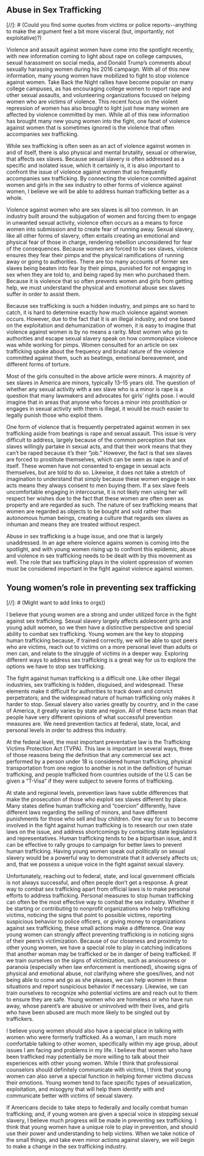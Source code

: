 ## Abuse in Sex Trafficking

[//]: # (Could you find some quotes from victims or police reports--anything to make the argument feel a bit more visceral (but, importantly, not exploitative)?)

Violence and assault against women have come into the spotlight recently, with new information coming to light about rape on college campuses, sexual harassment on social media, and Donald Trump’s comments about sexually harassing women during his 2016 campaign. With all of this new information, many young women have mobilized to fight to stop violence against women. Take Back the Night rallies have become popular on many college campuses, as has encouraging college women to report rape and other sexual assaults, and volunteering organizations focused on helping women who are victims of violence. This recent focus on the violent repression of women has also brought to light just how many women are affected by violence committed by men. While all of this new information has brought many new young women into the fight, one facet of violence against women that is sometimes ignored is the violence that often accompanies sex trafficking.

While sex trafficking is often seen as an act of violence against women in and of itself, there is also physical and mental brutality, sexual or otherwise, that affects sex slaves. Because sexual slavery is often addressed as a specific and isolated issue, which it certainly is, it is also important to confront the issue of violence against women that so frequently accompanies sex trafficking. By connecting the violence committed against women and girls in the sex industry to other forms of violence against women, I believe we will be able to address human trafficking better as a whole.

Violence against women who are sex slaves is all too common. In an industry built around the subjugation of women and forcing them to engage in unwanted sexual activity, violence often occurs as a means to force women into submission and to create fear of running away. Sexual slavery, like all other forms of slavery, often entails creating an emotional and physical fear of those in charge, rendering rebellion unconsidered for fear of the consequences. Because women are forced to be sex slaves, violence ensures they fear their pimps and the physical ramifications of running away or going to authorities. There are too many accounts of former sex slaves being beaten into fear by their pimps, punished for not engaging in sex when they are told to, and being raped by men who purchased them. Because it is violence that so often prevents women and girls from getting help, we must understand the physical and emotional abuse sex slaves suffer in order to assist them.

Because sex trafficking is such a hidden industry, and pimps are so hard to catch, it is hard to determine exactly how much violence against women occurs. However, due to the fact that it is an illegal industry, and one based on the exploitation and dehumanization of women, it is easy to imagine that violence against women is by no means a rarity. Most women who go to authorities and escape sexual slavery speak on how commonplace violence was while working for pimps. Women consulted for an article on sex trafficking spoke about the frequency and brutal nature of the violence committed against them, such as beatings, emotional bereavement, and different forms of torture.

Most of the girls consulted in the above article were minors. A majority of sex slaves in America are minors, typically 13–15 years old. The question of whether any sexual activity with a sex slave who is a minor is rape is a question that many lawmakers and advocates for girls’ rights pose. I would imagine that in areas that anyone who forces a minor into prostitution or engages in sexual activity with them is illegal, it would be much easier to legally punish those who exploit them.

One form of violence that is frequently perpetrated against women in sex trafficking aside from beatings is rape and sexual assault. This issue is very difficult to address, largely because of the common perception that sex slaves willingly partake in sexual acts, and that their work means that they can’t be raped because it’s their “job.” However, the fact is that sex slaves are forced to prostitute themselves, which can be seen as rape in and of itself. These women have not consented to engage in sexual acts themselves, but are told to do so. Likewise, it does not take a stretch of imagination to understand that simply because these women engage in sex acts means they always consent to men buying them. If a sex slave feels uncomfortable engaging in intercourse, it is not likely men using her will respect her wishes due to the fact that these women are often seen as property and are regarded as such. The nature of sex trafficking means that women are regarded as objects to be bought and sold rather than autonomous human beings, creating a culture that regards sex slaves as inhuman and means they are treated without respect.

Abuse in sex trafficking is a huge issue, and one that is largely unaddressed. In an age where violence agains women is coming into the spotlight, and with young women rising up to confront this epidemic, abuse and violence in sex trafficking needs to be dealt with by this movement as well. The role that sex trafficking plays in the violent oppression of women must be considered important in the fight against violence against women.

## Young women’s role in preventing sex trafficking

[//]: # (Might want to add links to orgs))

I believe that young women are a strong and under utilized force in the fight against sex trafficking. Sexual slavery largely affects adolescent girls and young adult women, so we then have a distinctive perspective and special ability to combat sex trafficking. Young women are the key to stopping human trafficking because, if trained correctly, we will be able to spot peers who are victims, reach out to victims on a more personal level than adults or men can, and relate to the struggle of victims in a deeper way. Exploring different ways to address sex trafficking is a great way for us to explore the options we have to stop sex trafficking.

The fight against human trafficking is a difficult one. Like other illegal industries, sex trafficking is hidden, disguised, and widespread. These elements make it difficult for authorities to track down and convict perpetrators; and the widespread nature of human trafficking only makes it harder to stop. Sexual slavery also varies greatly by country, and in the case of America, it greatly varies by state and region. All of these facts mean that people have very different opinions of what successful prevention measures are. We need prevention tactics at federal, state, local, and personal levels in order to address this industry.

At the federal level, the most important preventative law is the Trafficking Victims Protection Act (TVPA). This law is important in several ways, three of those reasons being the definition that any commercial sex act performed by a person under 18 is considered human trafficking, physical transportation from one region to another is not in the definition of human trafficking, and people trafficked from countries outside of the U.S can be given a “T-Visa” if they were subject to severe forms of trafficking.

At state and regional levels, prevention laws have subtle differences that make the prosecution of those who exploit sex slaves different by place. Many states define human trafficking and “coercion” differently, have different laws regarding the selling of minors, and have different punishments for those who sell and buy children. One way for us to become involved in the fight against human trafficking is to research our own state laws on the issue, and address shortcomings by contacting state legislators and representatives. Human trafficking tends to be a bipartisan issue, and it can be effective to rally groups to campaign for better laws to prevent human trafficking. Having young women speak out politically on sexual slavery would be a powerful way to demonstrate that it adversely affects us; and, that we possess a unique voice in the fight against sexual slavery.

Unfortunately, reaching out to federal, state, and local government officials is not always successful, and often people don’t get a response. A great way to combat sex trafficking apart from official laws is to make personal efforts to address trafficking. Personal measures to stop human trafficking can often be the most effective way to combat the sex industry. Whether it be starting or contributing to nonprofit organizations who help trafficking victims, noticing the signs that point to possible victims, reporting suspicious behavior to police officers, or giving money to organizations against sex trafficking, these small actions make a difference.
One way young women can strongly affect preventing trafficking is in noticing signs of their peers’s victimization. Because of our closeness and proximity to other young women, we have a special role to play in catching indications that another woman may be trafficked or be in danger of being trafficked. If we train ourselves on the signs of victimization, such as anxiousness or paranoia (especially when law enforcement is mentioned), showing signs of physical and emotional abuse, not clarifying where she goes/lives, and not being able to come and go as she pleases, we can help women in these situations and report suspicious behavior if necessary. Likewise, we can train ourselves to recognize who potential victims are and reach out to them to ensure they are safe. Young women who are homeless or who have run away, whose parent’s are abusive or uninvolved with their lives, and girls who have been abused are much more likely to be singled out by traffickers.

I believe young women should also have a special place in talking with women who were formerly trafficked. As a woman, I am much more comfortable talking to other women, specifically within my age group, about issues I am facing and problems in my life. I believe that women who have been trafficked may potentially be more willing to talk about their experiences with other young women. While I think that professional counselors should definitely communicate with victims, I think that young women can also serve a special function in helping former victims discuss their emotions. Young women tend to face specific types of sexualization, exploitation, and misogyny that will help them identify with and communicate better with victims of sexual slavery.

If Americans decide to take steps to federally and locally combat human trafficking; and, if young women are given a special voice in stopping sexual slavery, I believe much progress will be made in preventing sex trafficking. I think that young women have a unique role to play in prevention, and should use their power and understanding to help victims. When we take notice of the small things, and take even minor actions against slavery, we will begin to make a change in the sex trafficking industry.
